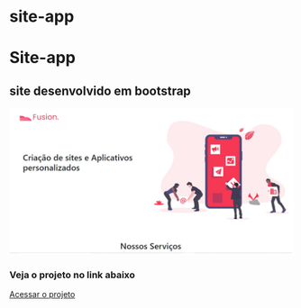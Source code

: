 # site-app
# Site-app
## site desenvolvido em bootstrap
![print]( https://github.com/raphael8379/site-app/blob/master/print-index.jpg)
### Veja o projeto no link abaixo 
[Acessar o projeto](https://raphaelandersonra.com.br/sites/site24/index.php)
